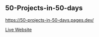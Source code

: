 ## 50-Projects-in-50-days ##

<https://50-projects-in-50-days.pages.dev/>

[Live Website](https://50-projects-in-50-days.pages.dev/)
